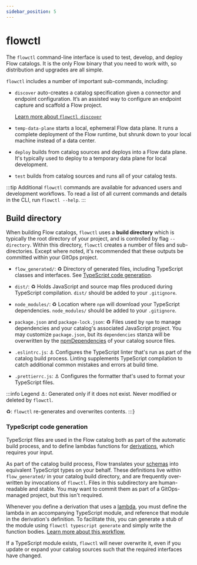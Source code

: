 ```yaml
---
sidebar_position: 5
---
```

# flowctl

The `flowctl` command-line interface is used to test, develop, and deploy Flow catalogs.
It is the only Flow binary that you need to work with,
so distribution and upgrades are all simple.

`flowctl` includes a number of important sub-commands, including:

* `discover` auto-creates a catalog specification given a connector and endpoint configuration.
  It’s an assisted way to configure an endpoint capture and scaffold a Flow project.

  [Learn more about `flowctl discover`](connectors.md#flowctl-discover)

* `temp-data-plane` starts a local, ephemeral Flow data plane.
  It runs a complete deployment of the Flow runtime,
  but shrunk down to your local machine instead of a data center.

* `deploy` builds from catalog sources and deploys into a Flow data plane.
  It's typically used to deploy to a temporary data plane for local development.

* `test` builds from catalog sources and runs all of your catalog tests.

:::tip
Additional `flowctl` commands are available for advanced users and development workflows.
To read a list of all current commands and details in the CLI, run  `flowctl --help`.
:::

## Build directory

When building Flow catalogs, `flowctl` uses a **build directory**
which is typically the root directory of your project, and is controlled by flag `--directory`.
Within this directory, `flowctl` creates a number of files and sub-directories.
Except where noted, it's recommended that these outputs be committed within your GitOps project.

* `flow_generated/`: ♻
  Directory of generated files, including TypeScript classes and interfaces.
  See [TypeScript code generation](#typescript-code-generation).

* `dist/`: ♻
  Holds JavaScript and source map files produced during TypeScript compilation.
  `dist/` should be added to your `.gitignore`.

* `node_modules/`: ♻
  Location where `npm` will download your TypeScript dependencies.
  `node_modules/` should be added to your `.gitignore`.

* `package.json` and `package-lock.json`: ♻
  Files used by `npm` to manage dependencies and your catalog's associated JavaScript project.
  You may customize `package.json`,
  but its `dependencies` stanza will be overwritten by the
  [npmDependencies](import.md#npm-dependencies)
  of your catalog source files.

* `.eslintrc.js`: ⚓
  Configures the TypeScript linter that's run as part of the catalog build process.
  Linting supplements TypeScript compilation to catch additional common mistakes and errors at build time.

* `.prettierrc.js`: ⚓
  Configures the formatter that's used to format your TypeScript files.

:::info Legend
⚓: Generated only if it does not exist. Never modified or deleted by `flowctl`.

♻: `flowctl` re-generates and overwrites contents.
:::}

### TypeScript code generation

TypeScript files are used in the Flow catalog both as part of the automatic build process,
and to define lambdas functions for [derivations](./derivations.md), which requires your input.

As part of the catalog build process, Flow translates your
[schemas](schemas.md)
into equivalent TypeScript types on your behalf.
These definitions live within `flow_generated/` in your catalog build directory,
and are frequently over-written by invocations of `flowctl`.
Files in this subdirectory are human-readable and stable.
You may want to commit them as part of a GitOps-managed project, but this isn't required.

Whenever you define a derivation that uses a [lambda](./derivations.md#lambdas),
you must define the lambda in an accompanying TypeScript module, and reference that module
in the derivation's definition. To facilitate this,
you can generate a stub of the module using `flowctl typescript generate`
and simply write the function bodies.
[Learn more about this workflow.](./derivations.md#creating-typescript-modules)

If a TypeScript module exists, `flowctl` will never overwrite it,
even if you update or expand your catalog sources such that the required interfaces have changed.
